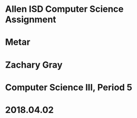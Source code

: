 # Allen ISD Computer Science Assignment
# Metar
# Zachary Gray
# Computer Science III, Period 5
# 2018.04.02
